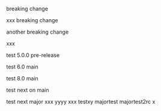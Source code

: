 breaking change

xxx
breaking change

another breaking change

xxx

test 5.0.0 pre-release

test 6.0 main

test 8.0 main

test next on main

test next major
xxx
yyyy
xxx
testxy
majortest
majortest2rc
x